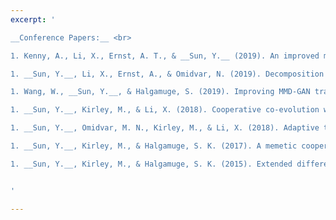 ```yaml
---
excerpt: '

__Conference Papers:__ <br>

1. Kenny, A., Li, X., Ernst, A. T., & __Sun, Y.__ (2019). An improved merge search algorithm for the constrained pit problem in open-pit mining. In Proceedings of the Genetic and Evolutionary Computation Conference, 294-302. ACM. 

1. __Sun, Y.__, Li, X., Ernst, A., & Omidvar, N. (2019). Decomposition for Large-scale Optimization Problems with Overlapping Components. In Proceedings of Congress of Evolutionary Computation, 318-325. IEEE. [[PDF]](http://yuansuny.github.io/files/Cpaper_RDG3.pdf) <br/>

1. Wang, W., __Sun, Y.__, & Halgamuge, S. (2019). Improving MMD-GAN training with repulsive loss function. To be presented at International Conference on Learning Representations (ICLR) 2019, New Orleans. [[PDF]](http://yuansuny.github.io/files/Cpaper_MMDGAN.pdf) [[BIB]](http://yuansuny.github.io/files/Cpaper_MMDGAN.txt) [[Code]](https://github.com/richardwth/MMD-GAN) <br/>

1. __Sun, Y.__, Kirley, M., & Li, X. (2018). Cooperative co-evolution with online optimizer selection for large-scale optimization. In Proceedings of the Genetic and Evolutionary Computation Conference, 1079-1086. ACM. [[PDF]](http://yuansuny.github.io/files/Cpaper_CCOS.pdf) [[BIB]](http://yuansuny.github.io/files/Cpaper_CCOS.txt) [[Code]](https://bitbucket.org/yuans/ccos) [[Slides]](http://yuansuny.github.io/files/Cpaper_CCOS_Slides.pdf) <br/>

1. __Sun, Y.__, Omidvar, M. N., Kirley, M., & Li, X. (2018). Adaptive threshold parameter estimation with recursive differential grouping for problem decomposition. In Proceedings of the Genetic and Evolutionary Computation Conference, 889-896. ACM. [[PDF]](http://yuansuny.github.io/files/Cpaper_RDG2.pdf) [[BIB]](http://yuansuny.github.io/files/Cpaper_RDG2.txt) [[Code]](https://bitbucket.org/yuans/rdg2) [[Supp]](http://yuansuny.github.io/files/Cpaper_RDG2_Supplement.pdf) [[Slides]](http://yuansuny.github.io/files/Cpaper_RDG2_Slides.pdf) <br/>

1. __Sun, Y.__, Kirley, M., & Halgamuge, S. K. (2017). A memetic cooperative co-evolution model for large scale continuous optimization. In Australasian Conference on Artificial Life and Computational Intelligence, 291-300. Springer, Cham. [[PDF]](http://yuansuny.github.io/files/Cpaper_MCC.pdf) [[BIB]](http://yuansuny.github.io/files/Cpaper_MCC.txt) <br/>

1. __Sun, Y.__, Kirley, M., & Halgamuge, S. K. (2015). Extended differential grouping for large scale global optimization with direct and indirect variable interactions. In Proceedings of the Genetic and Evolutionary Computation Conference, 313-320. ACM. [[PDF]](http://yuansuny.github.io/files/Cpaper_XDG.pdf) [[BIB]](http://yuansuny.github.io/files/Cpaper_XDG.txt) <br/>


'

---
```

